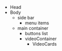 - Head
- Body
    - side bar
        - menu items
    - main container
        - buttons list
        - videoContainer
            - VideoCards